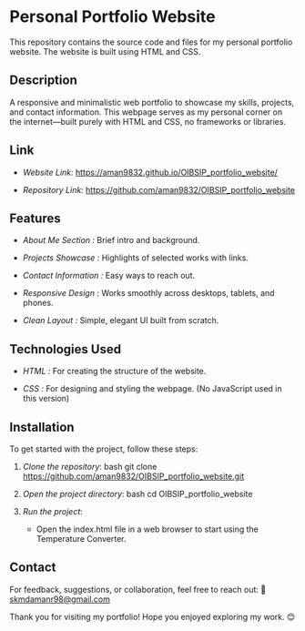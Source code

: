 # Personal Portfolio Website

This repository contains the source code and files for my personal portfolio website. The website is built using HTML and CSS.

## Description

A responsive and minimalistic web portfolio to showcase my skills, projects, and contact information. This webpage serves as my personal corner on the internet—built purely with HTML and CSS, no frameworks or libraries.

## Link
- *Website Link:*  https://aman9832.github.io/OIBSIP_portfolio_website/ 

- *Repository Link:*  https://github.com/aman9832/OIBSIP_portfolio_website

## Features

- *About Me Section :* Brief intro and background.

- *Projects Showcase :* Highlights of selected works with links.

- *Contact Information :* Easy ways to reach out.

- *Responsive Design :* Works smoothly across desktops, tablets, and phones.

- *Clean Layout :* Simple, elegant UI built from scratch.

## Technologies Used
- *HTML :* For creating the structure of the website.

- *CSS :* For designing and styling the webpage.
(No JavaScript used in this version)

## Installation

To get started with the project, follow these steps:

1. *Clone the repository*:
    bash
    git clone https://github.com/aman9832/OIBSIP_portfolio_website.git
    

2. *Open the project directory*:
    bash
    cd OIBSIP_portfolio_website
    

3. *Run the project*:
    - Open the index.html file in a web browser to start using the Temperature Converter.

## Contact
For feedback, suggestions, or collaboration, feel free to reach out:
📧 skmdamanr98@gmail.com

Thank you for visiting my portfolio! Hope you enjoyed exploring my work. 😊
